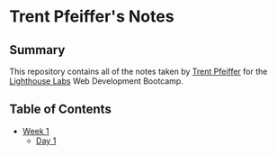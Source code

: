 # Trent Pfeiffer's Notes
## Summary

This repository contains all of the notes taken by [Trent Pfeiffer](https://github.com/TrentPf) for the [Lighthouse Labs](https://www.lighthouselabs.ca) Web Development Bootcamp.

## Table of Contents

* [Week 1](/Week_1)
  * [Day 1](/Week_1/Day_1)